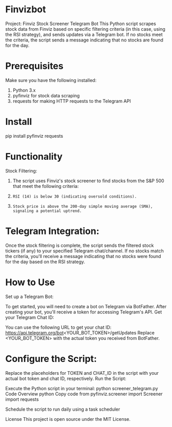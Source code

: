 # Finvizbot

Project: Finviz Stock Screener Telegram Bot
This Python script scrapes stock data from Finviz based on specific filtering criteria (in this case, using the RSI strategy), and sends updates via a Telegram bot. If no stocks meet the criteria, the script sends a message indicating that no stocks are found for the day.

# Prerequisites
Make sure you have the following installed:

1. Python 3.x
2. pyfinviz for stock data scraping
3. requests for making HTTP requests to the Telegram API
   
# Install
pip install pyfinviz requests

# Functionality
Stock Filtering:
1. The script uses Finviz's stock screener to find stocks from the S&P 500 that meet the following criteria:
2.     RSI (14) is below 30 (indicating oversold conditions).
3.     Stock price is above the 200-day simple moving average (SMA), signaling a potential uptrend.

   
# Telegram Integration:
Once the stock filtering is complete, the script sends the filtered stock tickers (if any) to your specified Telegram chat/channel.
If no stocks match the criteria, you'll receive a message indicating that no stocks were found for the day based on the RSI strategy.


# How to Use

Set up a Telegram Bot:

To get started, you will need to create a bot on Telegram via BotFather.
After creating your bot, you'll receive a token for accessing Telegram's API.
Get your Telegram Chat ID:

You can use the following URL to get your chat ID:
https://api.telegram.org/bot<YOUR_BOT_TOKEN>/getUpdates
Replace <YOUR_BOT_TOKEN> with the actual token you received from BotFather.

# Configure the Script:

Replace the placeholders for TOKEN and CHAT_ID in the script with your actual bot token and chat ID, respectively.
Run the Script:

Execute the Python script in your terminal:
python screener_telegram.py
Code Overview
python
Copy code
from pyfinviz.screener import Screener
import requests


Schedule the script to run daily using a task scheduler

License
This project is open source under the MIT License.

